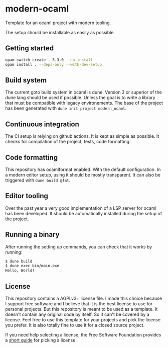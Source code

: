 # modern-ocaml

Template for an ocaml project with modern tooling.

The setup should be installable as easily as possible.

## Getting started

```sh
opam switch create . 5.3.0 --no-install
opam install . --deps-only --with-dev-setup
```

## Build system

The current goto build system in ocaml is dune. Version 3 or superior of the
dune lang should be used if possible. Unless the goal is to write a library
that must be compatible with legacy environements. The base of the project has
been generated with `dune init project modern_ocaml`.

## Continuous integration

The CI setup is relying on github actions. It is kept as simple as possible.
It checks for compilation of the project, tests, code formatting.

## Code formatting

This repository has ocamlformat enabled. With the default configuration. In a
modern editor setup, using it should be mostly transparent. It can also be
triggered with `dune build @fmt`.

## Editor tooling

Over the past year a very good implementation of a LSP server for ocaml has
been developed. It should be automatically installed during the setup of the
project.

## Running a binary

After running the setting up commands, you can check that it works by running:

```sh
$ dune build
$ dune exec bin/main.exe
Hello, World!
```

## License

This repository contains a AGPLv3+ license file. I made this choice because I
support free software and I believe that it is the best license to use for
personal projects. But this repository is meant to be used as a template. It
doesn't contain any original code by itself. So it can't be covered by a
license. Feel free to use this template for your projects and pick the
license you prefer. It is also totally fine to use it for a closed source
project.

If you need help selecting a license, the Free Software Foundation provides a
[short guide]( https://www.gnu.org/licenses/license-recommendations.html) for
picking a license.
